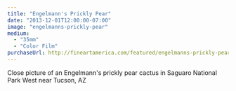 ```yaml
---
title: "Engelmann's Prickly Pear"
date: "2013-12-01T12:00:00-07:00"
image: "engelmanns-prickly-pear"
medium:
  - "35mm"
  - "Color Film"
purchaseUrl: http://fineartamerica.com/featured/engelmanns-prickly-pear-jesse-allen.html
---
```


Close picture of an Engelmann's prickly pear cactus in Saguaro National Park West near Tucson, AZ
